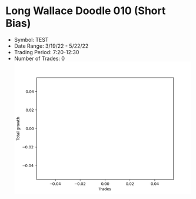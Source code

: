 # Long Wallace Doodle 010 (Short Bias)
- Symbol: TEST
- Date Range: 3/19/22 - 5/22/22
- Trading Period: 7:20-12:30
- Number of Trades: 0
![Plot](LongWallaceDoodle010TEST(ShortBias).png)

